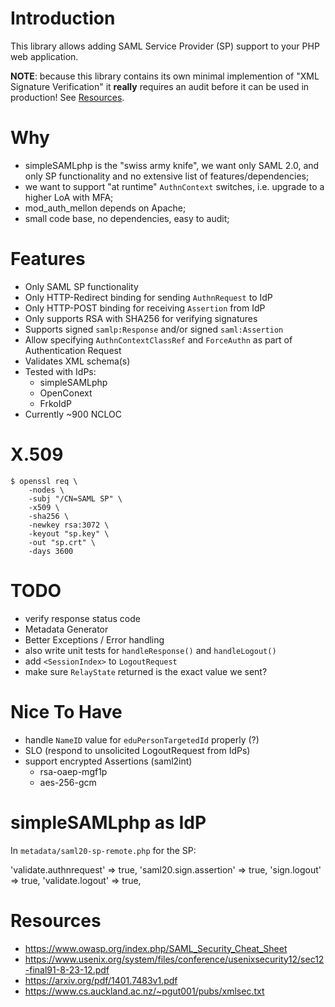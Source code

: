 # Introduction

This library allows adding SAML Service Provider (SP) support to your PHP web
application.

**NOTE**: because this library contains its own minimal implemention of 
"XML Signature Verification" it **really** requires an audit before it can be 
used in production! See [Resources](#resources).

# Why

- simpleSAMLphp is the "swiss army knife", we want only SAML 2.0, and only SP 
  functionality and no extensive list of features/dependencies;
- we want to support "at runtime" `AuthnContext` switches, i.e. upgrade to a
  higher LoA with MFA;
- mod_auth_mellon depends on Apache;
- small code base, no dependencies, easy to audit;

# Features

- Only SAML SP functionality
- Only HTTP-Redirect binding for sending `AuthnRequest` to IdP
- Only HTTP-POST binding for receiving `Assertion` from IdP
- Only supports RSA with SHA256 for verifying signatures
- Supports signed `samlp:Response` and/or signed `saml:Assertion`
- Allow specifying `AuthnContextClassRef` and `ForceAuthn` as part of 
  Authentication Request
- Validates XML schema(s)
- Tested with IdPs:
  - simpleSAMLphp
  - OpenConext
  - FrkoIdP
- Currently ~900 NCLOC

# X.509

    $ openssl req \
        -nodes \
        -subj "/CN=SAML SP" \
        -x509 \
        -sha256 \
        -newkey rsa:3072 \
        -keyout "sp.key" \
        -out "sp.crt" \
        -days 3600

# TODO 
 
- verify response status code
- Metadata Generator
- Better Exceptions / Error handling
- also write unit tests for `handleResponse()` and `handleLogout()`
- add `<SessionIndex>` to `LogoutRequest`
- make sure `RelayState` returned is the exact value we sent?

# Nice To Have

- handle `NameID` value for `eduPersonTargetedId` properly (?)
- SLO (respond to unsolicited LogoutRequest from IdPs)
- support encrypted Assertions (saml2int)
  - rsa-oaep-mgf1p
  - aes-256-gcm

# simpleSAMLphp as IdP

In `metadata/saml20-sp-remote.php` for the SP:

  'validate.authnrequest' => true,
  'saml20.sign.assertion' => true,
  'sign.logout' => true,
  'validate.logout' => true,

# Resources

* https://www.owasp.org/index.php/SAML_Security_Cheat_Sheet
* https://www.usenix.org/system/files/conference/usenixsecurity12/sec12-final91-8-23-12.pdf
* https://arxiv.org/pdf/1401.7483v1.pdf
* https://www.cs.auckland.ac.nz/~pgut001/pubs/xmlsec.txt
